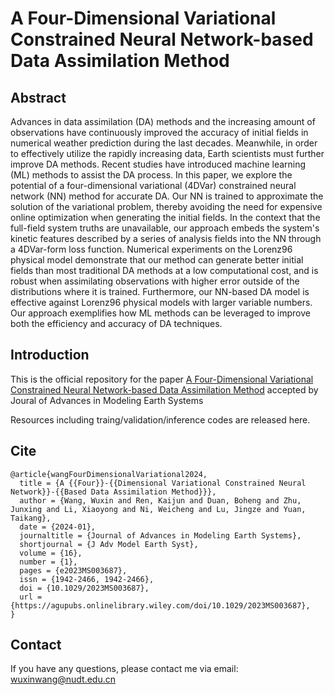 # A Four-Dimensional Variational Constrained Neural Network-based Data Assimilation Method

## Abstract
Advances in data assimilation (DA) methods and the increasing amount of observations have continuously improved the accuracy of initial fields in numerical weather prediction during the last decades. Meanwhile, in order to effectively utilize the rapidly increasing data, Earth scientists must further improve DA methods. Recent studies have introduced machine learning (ML) methods to assist the DA process. In this paper, we explore the potential of a four-dimensional variational (4DVar) constrained neural network (NN) method for accurate DA. Our NN is trained to approximate the solution of the variational problem, thereby avoiding the need for expensive online optimization when generating the initial fields. In the context that the full-field system truths are unavailable, our approach embeds the system's kinetic features described by a series of analysis fields into the NN through a 4DVar-form loss function. Numerical experiments on the Lorenz96 physical model demonstrate that our method can generate better initial fields than most traditional DA methods at a low computational cost, and is robust when assimilating observations with higher error outside of the distributions where it is trained. Furthermore, our NN-based DA model is effective against Lorenz96 physical models with larger variable numbers. Our approach exemplifies how ML methods can be leveraged to improve both the efficiency and accuracy of DA techniques.

## Introduction

This is the official repository for the paper [A Four-Dimensional Variational Constrained Neural Network-based Data Assimilation Method](https://doi.org/10.1029/2023MS003687) accepted by Joural of Advances in Modeling Earth Systems

Resources including traing/validation/inference codes are released here.

## Cite
```
@article{wangFourDimensionalVariational2024,
  title = {A {{Four}}‐{{Dimensional Variational Constrained Neural Network}}‐{{Based Data Assimilation Method}}},
  author = {Wang, Wuxin and Ren, Kaijun and Duan, Boheng and Zhu, Junxing and Li, Xiaoyong and Ni, Weicheng and Lu, Jingze and Yuan, Taikang},
  date = {2024-01},
  journaltitle = {Journal of Advances in Modeling Earth Systems},
  shortjournal = {J Adv Model Earth Syst},
  volume = {16},
  number = {1},
  pages = {e2023MS003687},
  issn = {1942-2466, 1942-2466},
  doi = {10.1029/2023MS003687},
  url = {https://agupubs.onlinelibrary.wiley.com/doi/10.1029/2023MS003687},
}

```

## Contact
If you have any questions, please contact me via email: wuxinwang@nudt.edu.cn